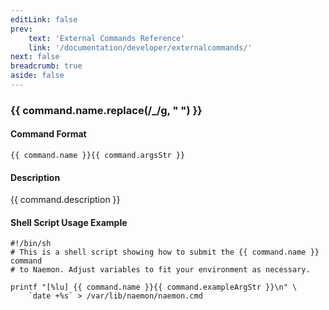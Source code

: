 ```yaml
---
editLink: false
prev:
    text: 'External Commands Reference'
    link: '/documentation/developer/externalcommands/'
next: false
breadcrumb: true
aside: false
---
```


<script setup>
const command = {"args":[{"name":"service","type":"service"},{"name":"status_code","type":"int"},{"name":"plugin_output","type":"str"}],"name":"PROCESS_SERVICE_CHECK_RESULT","description":"This is used to submit a passive check result for a particular service. The 'status_code' field should be one of the following: 0=OK, 1=WARNING, 2=CRITICAL, 3=UNKNOWN. The 'plugin_output' field contains text output from the service check, along with optional performance data.","classes":["service"],"argsStr":";service;status_code;plugin_output","exampleArgStr":";service1;0;This is an example plugin output."};
</script>

<h3>{{ command.name.replace(/_/g, " ") }}</h3>

#### Command Format

`{{ command.name }}{{ command.argsStr }}`

#### Description

{{ command.description }}

#### Shell Script Usage Example

```sh-vue
#!/bin/sh
# This is a shell script showing how to submit the {{ command.name }} command
# to Naemon. Adjust variables to fit your environment as necessary.

printf "[%lu] {{ command.name }}{{ command.exampleArgStr }}\n" \
    `date +%s` > /var/lib/naemon/naemon.cmd
```
